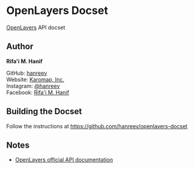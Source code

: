 OpenLayers Docset
=================

[OpenLayers](https://openlayers.org) API docset



## Author

**Rifa'i M. Hanif**

GitHub: [hanreev](https://github.com/hanreev)  
Website: [Karomap, Inc.](https://www.karomap.com)  
Instagram: [@hanreev](https://www.instagram.com/hanreev/)  
Facebook: [Rifa'i M. Hanif](https://www.facebook.com/hanreev)



## Building the Docset

Follow the instructions at <https://github.com/hanreev/openlayers-docset>



## Notes

- [OpenLayers official API documentation](https://openlayers.org/en/latest/apidoc/)
